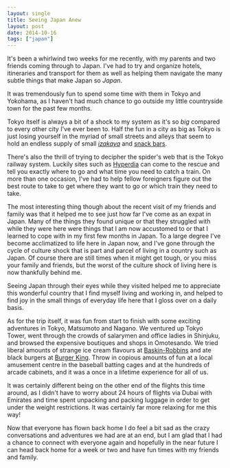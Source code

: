 ```yaml
---
layout: single
title: Seeing Japan Anew
layout: post
date: 2014-10-16
tags: ["japan"]
---
```


It's been a whirlwind two weeks for me recently, with my parents and two friends coming through to Japan. I've had to try and organize hotels, itineraries and transport for them as well as helping them navigate the many subtle things that make Japan so _Japan_.

It was tremendously fun to spend some time with them in Tokyo and Yokohama, as I haven't had much chance to go outside my little countryside town for the past few months.

Tokyo itself is always a bit of a shock to my system as it's so _big_ compared to every other city I've ever been to. Half the fun in a city as big as Tokyo is just losing yourself in the myriad of small streets and alleys that seem to hold an endless supply of small _[izakaya][1]_ and [snack bars][2].

There's also the thrill of trying to decipher the spider's web that is the Tokyo railway system. Luckily sites such as [Hyperdia][3] can come to the rescue and tell you exactly where to go and what time you need to catch a train. On more than one occasion, I've had to help fellow foreigners figure out the best route to take to get where they want to go or which train they need to take.

The most interesting thing though about the recent visit of my friends and family was that it helped me to see just how far I've come as an expat in Japan. Many of the things they found unique or that they struggled with while they were here were things that I am now accustomed to or that I learned to cope with in my first few months in Japan. To a large degree I've become acclimatized to life here in Japan now, and I've gone through the cycle of culture shock that is part and parcel of living in a country such as Japan. Of course there are still times when it might get tough, or you miss your family and friends, but the worst of the culture shock of living here is now thankfully behind me.

Seeing Japan through their eyes while they visited helped me to appreciate this wonderful country that I find myself living and working in, and helped to find joy in the small things of everyday life here that I gloss over on a daily basis.

As for the trip itself, it was fun from start to finish with some exciting adventures in Tokyo, Matsumoto and Nagano. We ventured up Tokyo Tower, went through the crowds of salarymen and office ladies in Shinjuku, and browsed the expensive boutiques and shops in Omotesando. We tried liberal amounts of strange ice cream flavours at [Baskin-Robbins][4] and ate black burgers at [Burger King][5]. Throw in copious amounts of fun at a local amusement centre in the baseball batting cages and at the hundreds of arcade cabinets, and it was a once in a lifetime experience for all of us.

It was certainly different being on the other end of the flights this time around, as I didn't have to worry about 24 hours of flights via Dubai with Emirates and time spent unpacking and packing luggage in order to get under the weight restrictions. It was certainly far more relaxing for me this way!

Now that everyone has flown back home I do feel a bit sad as the crazy conversations and adventures we had are at an end, but I am glad that I had a chance to connect with everyone again and hopefully in the near future I can head back home for a week or two and have fun times with my friends and family.

 [1]: https://en.wikipedia.org/wiki/Izakaya
 [2]: https://en.wikipedia.org/wiki/Host_and_hostess_clubs#Snack_bars
 [3]: http://www.hyperdia.com/
 [4]: http://www.31ice.co.jp/
 [5]: http://time.com/3327567/burger-king-black-burger/